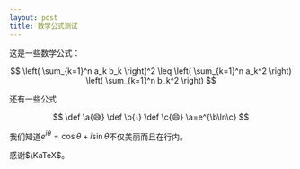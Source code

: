 ```yaml
---
layout: post
title: 数学公式测试
---
```


这是一些数学公式：

$$
\left( \sum_{k=1}^n a_k b_k \right)^2 \leq \left( \sum_{k=1}^n a_k^2 \right) \left( \sum_{k=1}^n b_k^2 \right)
$$

<!--more-->

还有一些公式

$$
\def \a{😅}
\def \b{💧}
\def \c{😄}
\a=e^{\b\ln\c}
$$

我们知道$e^{i\theta}=\cos\theta+i\sin\theta$不仅美丽而且在行内。

感谢$\KaTeX$。
